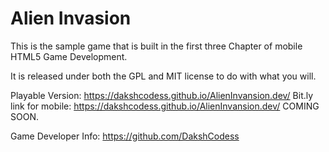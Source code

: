 Alien Invasion
==============
This is the sample game that is built in the first three Chapter of
mobile HTML5 Game Development.

It is released under both the GPL and MIT license to do with what you will.

Playable Version: https://dakshcodess.github.io/AlienInvansion.dev/
Bit.ly link for mobile: https://dakshcodess.github.io/AlienInvansion.dev/
COMING SOON.

Game Developer Info: https://github.com/DakshCodess 
